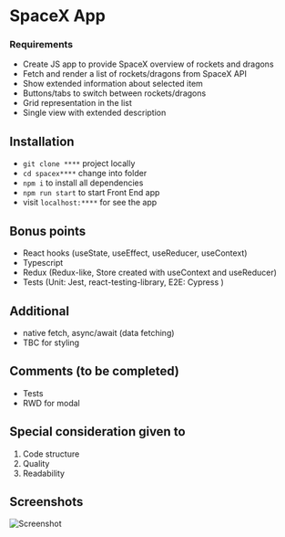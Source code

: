# SpaceX App

### Requirements

- Create JS app to provide SpaceX overview of rockets and dragons
- Fetch and render a list of rockets/dragons from SpaceX API
- Show extended information about selected item
- Buttons/tabs to switch between rockets/dragons
- Grid representation in the list
- Single view with extended description

## Installation

- `git clone ****` project locally
- `cd spacex****` change into folder
- `npm i` to install all dependencies
- `npm run start` to start Front End app
- visit `localhost:****` for see the app

## Bonus points

- React hooks (useState, useEffect, useReducer, useContext)
- Typescript
- Redux (Redux-like, Store created with useContext and useReducer)
- Tests (Unit: Jest, react-testing-library, E2E: Cypress )

## Additional

- native fetch, async/await (data fetching)
- TBC for styling

## Comments (to be completed)

- Tests
- RWD for modal

## Special consideration given to

1. Code structure
2. Quality
3. Readability

## Screenshots

![Screenshot](src/assets/screenshot.png)
